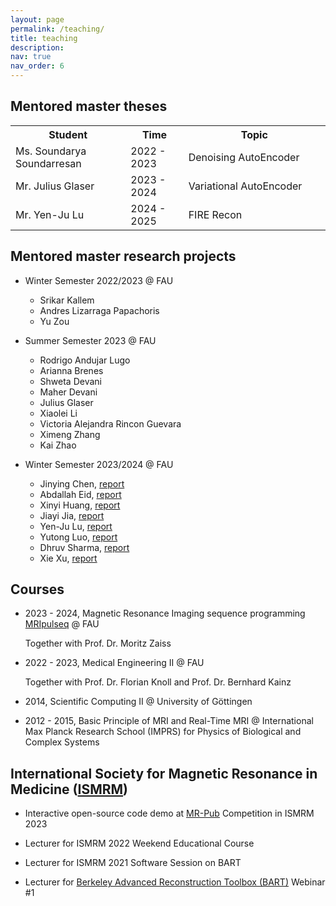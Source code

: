 ```yaml
---
layout: page
permalink: /teaching/
title: teaching
description:
nav: true
nav_order: 6
---
```


## Mentored master theses

<table>
    <tr>
        <th style="width: 300px;">Student</th>
        <th style="width: 150px;">Time</th>
        <th style="width: 450px;">Topic</th>
    </tr>
    <tr>
        <td>Ms. Soundarya Soundarresan</td>
        <td>2022 - 2023</td>
        <td>Denoising AutoEncoder</td>
    </tr>
    <tr>
        <td>Mr. Julius Glaser</td>
        <td>2023 - 2024</td>
        <td>Variational AutoEncoder</td>
    </tr>
    <tr>
        <td>Mr. Yen-Ju Lu</td>
        <td>2024 - 2025</td>
        <td>FIRE Recon</td>
    </tr>
</table>

## Mentored master research projects

- Winter Semester 2022/2023 @ FAU

  - Srikar Kallem
  - Andres Lizarraga Papachoris
  - Yu Zou

- Summer Semester 2023 @ FAU

  - Rodrigo Andujar Lugo
  - Arianna Brenes
  - Shweta Devani
  - Maher Devani
  - Julius Glaser
  - Xiaolei Li
  - Victoria Alejandra Rincon Guevara
  - Ximeng Zhang
  - Kai Zhao

- Winter Semester 2023/2024 @ FAU
  - Jinying Chen, [report](/assets/teaching/cip/2023ws_chen_jinying.pdf)
  - Abdallah Eid, [report](/assets/teaching/cip/2023ws_eid_abdallah.pdf)
  - Xinyi Huang, [report](/assets/teaching/cip/2023ws_huang_xinyi.pdf)
  - Jiayi Jia, [report](/assets/teaching/cip/2023ws_jia_jiayi.pdf)
  - Yen-Ju Lu, [report](/assets/teaching/cip/2023ws_lu_yenju.pdf)
  - Yutong Luo, [report](/assets/teaching/cip/2023ws_luo_yutong.pdf)
  - Dhruv Sharma, [report](/assets/teaching/cip/2023ws_sharma_dhruv.pdf)
  - Xie Xu, [report](/assets/teaching/cip/2023ws_xie_xu.pdf)

## Courses

- 2023 - 2024, Magnetic Resonance Imaging sequence programming [MRIpulseq](https://github.com/mzaiss/MRTwin_pulseq) @ FAU

  Together with Prof. Dr. Moritz Zaiss

- 2022 - 2023, Medical Engineering II @ FAU

  Together with Prof. Dr. Florian Knoll and Prof. Dr. Bernhard Kainz

- 2014, Scientific Computing II @ University of Göttingen

- 2012 - 2015, Basic Principle of MRI and Real-Time MRI @ International Max Planck Research School (IMPRS) for Physics of Biological and Complex Systems

## International Society for Magnetic Resonance in Medicine ([ISMRM](https://www.ismrm.org/))

- Interactive open-source code demo at [MR-Pub](https://ismrm.github.io/mrpub/) Competition in ISMRM 2023

- Lecturer for ISMRM 2022 Weekend Educational Course

- Lecturer for ISMRM 2021 Software Session on BART

- Lecturer for [Berkeley Advanced Reconstruction Toolbox (BART)](https://github.com/mrirecon/bart) Webinar #1
